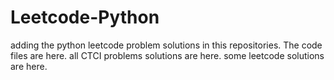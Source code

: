# Leetcode-Python
adding the python leetcode problem solutions in this repositories. 
The code files are here.
all CTCI problems solutions are here.
some leetcode solutions are here.






































































































































































































































































































































































































































































































































































































































































































































































































































































































































































































